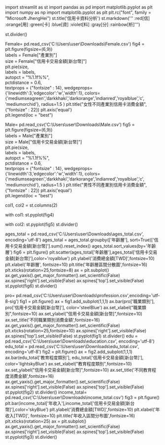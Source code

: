 import streamlit as st
import pandas as pd
import matplotlib.pyplot as plt
import numpy as np
import matplotlib.pyplot as plt
plt.rc("font", family = "Microsoft JhengHei")
st.title('信用卡資料分析')
st.markdown('''
    :red[信] :orange[用] :green[卡] :blue[資] :violet[料]
    :gray[分] :rainbow[析]''')

st.divider()



Female= pd.read_csv('C:\\Users\\user\\Downloads\\Female.csv')
fig4 = plt.figure(figsize=(6,9))    
labels = Female["產業別"]     
size = Female["信用卡交易金額[新台幣]"]      
plt.pie(size,                          
        labels = labels,                
        autopct = "%1.1f%%",            
        pctdistance = 0.6,             
        textprops = {"fontsize" : 14},
        wedgeprops={'linewidth':3,'edgecolor':'w','width':1},
        colors={'mediumseagreen','darkkhaki','darkorange','indianred','royalblue','c',
        'mediumorchid'},
        radius=1.5
        ) 
plt.title("女性不同產業別信用卡消費金額", {"fontsize" : 22})
plt.axis('equal')   
plt.legend(loc = "best")


Male= pd.read_csv('C:\\Users\\user\\Downloads\\Male.csv')
fig5 = plt.figure(figsize=(6,9))    
labels = Male["產業別"]     
size = Male["信用卡交易金額[新台幣]"]      
plt.pie(size,                          
        labels = labels,                
        autopct = "%1.1f%%",            
        pctdistance = 0.6,             
        textprops = {"fontsize" : 14},
        wedgeprops={'linewidth':3,'edgecolor':'w','width':1},
        colors={'mediumseagreen','darkkhaki','darkorange','indianred','royalblue','c',
        'mediumorchid'},
        radius=1.5
        ) 
plt.title("男性不同產業別信用卡消費金額", {"fontsize" : 22})
plt.axis('equal')   
plt.legend(loc = "best")


col1, col2 = st.columns(2)

with col1:
   st.pyplot(fig4)

with col2:
   st.pyplot(fig5)
st.divider()

ages_total = pd.read_csv('C:\\Users\\user\\Downloads\\ages_total.csv', encoding='utf-8')
ages_total = ages_total.groupby(['年齡層'], sort=True)['信用卡交易金額[新台幣]'].sum().reset_index()
ages_total.sort_values(by='年齡層')
fig6 = plt.figure() 
plt.scatter(ages_total['年齡層'],ages_total['信用卡交易金額[新台幣]'],color='royalblue')
plt.ylabel('消費總金額[TWD]',fontsize=10)
plt.xlabel('年齡層', fontsize=10)
plt.title('年齡層區間分散圖',fontsize=16)
plt.xticks(rotation=25,fontsize=8)
ax = plt.subplot()
ax.get_yaxis().get_major_formatter().set_scientific(False)
ax.spines['right'].set_visible(False)
ax.spines['top'].set_visible(False)
st.pyplot(fig6)
st.divider()

pro= pd.read_csv('C:\\Users\\user\\Downloads\\profession.csv',encoding='utf-8-sig')
fig1 = plt.figure() 
ax  = fig1.add_subplot(1,1,1)
ax.bar(pro['職業類別'], pro['信用卡交易金額[新台幣]'], color='steelBlue')
ax.set_xlabel("職業類別",fontsize=10)
ax.set_ylabel("信用卡交易金額[新台幣]",fontsize=10)
ax.set_title('不同職業類別消費金額',fontsize=16)
ax.get_yaxis().get_major_formatter().set_scientific(False)
plt.xticks(rotation=25,fontsize=10)
ax.spines['right'].set_visible(False)
ax.spines['top'].set_visible(False)
st.pyplot(fig1)
st.divider()
edu = pd.read_csv('C:\\Users\\user\\Downloads\\education.csv', encoding='utf-8')
edu_total = pd.read_csv('C:\\Users\\user\\Downloads\\edu_total.csv', encoding='utf-8')
fig2 = plt.figure() 
ax  = fig2.add_subplot(1,1,1)
ax.bar(edu_total['教育程度類別'], edu_total['信用卡交易金額[新台幣]'], color='lightskyBlue')
ax.set_xlabel("教育程度類別",fontsize=10)
ax.set_ylabel("信用卡交易金額[新台幣]",fontsize=10)
ax.set_title('不同教育程度消費金額',fontsize=16)
ax.get_yaxis().get_major_formatter().set_scientific(False)
ax.spines['right'].set_visible(False)
ax.spines['top'].set_visible(False)
st.pyplot(fig2)
st.divider()
income_total= pd.read_csv('C:\\Users\\user\\Downloads\\income_total.csv')
fig3 = plt.figure() 
plt.bar(income_total['年收入'],income_total['信用卡交易金額[新台幣]'],color='skyBlue')
plt.ylabel('消費總金額[TWD]',fontsize=10)
plt.xlabel('年收入[TWD]', fontsize=10)
plt.title('年收入區間分布圖',fontsize=16)
plt.xticks(rotation=25)
ax = plt.subplot()
ax.get_yaxis().get_major_formatter().set_scientific(False)
ax.spines['right'].set_visible(False)
ax.spines['top'].set_visible(False)
st.pyplot(fig3)
st.divider()



